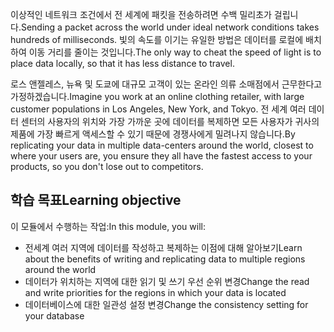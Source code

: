 <span data-ttu-id="f232d-101">이상적인 네트워크 조건에서 전 세계에 패킷을 전송하려면 수백 밀리초가 걸립니다.</span><span class="sxs-lookup"><span data-stu-id="f232d-101">Sending a packet across the world under ideal network conditions takes hundreds of milliseconds.</span></span> <span data-ttu-id="f232d-102">빛의 속도를 이기는 유일한 방법은 데이터를 로컬에 배치하여 이동 거리를 줄이는 것입니다.</span><span class="sxs-lookup"><span data-stu-id="f232d-102">The only way to cheat the speed of light is to place data locally, so that it has less distance to travel.</span></span>

<span data-ttu-id="f232d-103">로스 앤젤레스, 뉴욕 및 도쿄에 대규모 고객이 있는 온라인 의류 소매점에서 근무한다고 가정하겠습니다.</span><span class="sxs-lookup"><span data-stu-id="f232d-103">Imagine you work at an online clothing retailer, with large customer populations in Los Angeles, New York, and Tokyo.</span></span> <span data-ttu-id="f232d-104">전 세계 여러 데이터 센터의 사용자의 위치와 가장 가까운 곳에 데이터를 복제하면 모든 사용자가 귀사의 제품에 가장 빠르게 액세스할 수 있기 때문에 경쟁사에게 밀려나지 않습니다.</span><span class="sxs-lookup"><span data-stu-id="f232d-104">By replicating your data in multiple data-centers around the world, closest to where your users are, you ensure they all have the fastest access to your products, so you don't lose out to competitors.</span></span>

## <a name="learning-objective"></a><span data-ttu-id="f232d-105">학습 목표</span><span class="sxs-lookup"><span data-stu-id="f232d-105">Learning objective</span></span>

<span data-ttu-id="f232d-106">이 모듈에서 수행하는 작업:</span><span class="sxs-lookup"><span data-stu-id="f232d-106">In this module, you will:</span></span>

* <span data-ttu-id="f232d-107">전세계 여러 지역에 데이터를 작성하고 복제하는 이점에 대해 알아보기</span><span class="sxs-lookup"><span data-stu-id="f232d-107">Learn about the benefits of writing and replicating data to multiple regions around the world</span></span>
* <span data-ttu-id="f232d-108">데이터가 위치하는 지역에 대한 읽기 및 쓰기 우선 순위 변경</span><span class="sxs-lookup"><span data-stu-id="f232d-108">Change the read and write priorities for the regions in which your data is located</span></span>
* <span data-ttu-id="f232d-109">데이터베이스에 대한 일관성 설정 변경</span><span class="sxs-lookup"><span data-stu-id="f232d-109">Change the consistency setting for your database</span></span>
